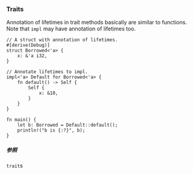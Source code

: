 ### Traits

Annotation of lifetimes in trait methods basically are similar to
functions. Note that `impl` may have annotation of lifetimes too.

    // A struct with annotation of lifetimes.
    #[derive(Debug)]
    struct Borrowed<'a> {
        x: &'a i32,
    }

    // Annotate lifetimes to impl.
    impl<'a> Default for Borrowed<'a> {
        fn default() -> Self {
            Self {
                x: &10,
            }
        }
    }

    fn main() {
        let b: Borrowed = Default::default();
        println!("b is {:?}", b);
    }

##### 参照

`trait`s


